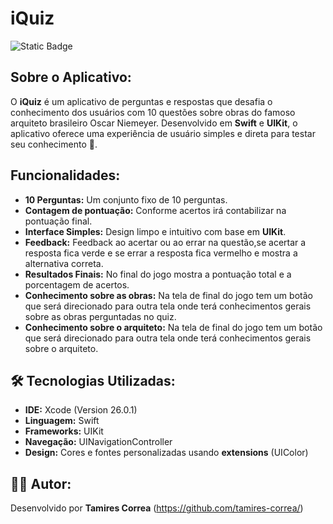 # iQuiz

![Static Badge](https://img.shields.io/badge/Status%3A-Em%20constru%C3%A7%C3%A3o-green--gray)


## **Sobre o Aplicativo:**

O **iQuiz** é um aplicativo de perguntas e respostas que desafia o conhecimento dos usuários com 10 questões sobre obras do famoso arquiteto brasileiro Oscar Niemeyer. Desenvolvido em **Swift** e **UIKit**, o aplicativo oferece uma experiência de usuário simples e direta para testar seu conhecimento 🧠.

## **Funcionalidades:**

* **10 Perguntas:** Um conjunto fixo de 10 perguntas.
* **Contagem de pontuação:** Conforme acertos irá contabilizar na pontuação final.
* **Interface Simples:** Design limpo e intuitivo com base em **UIKit**. 
* **Feedback:** Feedback ao acertar ou ao errar na questão,se acertar a resposta fica verde e se errar a resposta fica vermelho e mostra a alternativa correta.
* **Resultados Finais:** No final do jogo mostra a pontuação total e a porcentagem de acertos.
* **Conhecimento sobre as obras:** Na tela de final do jogo tem um botão que será direcionado para outra tela onde terá conhecimentos gerais sobre as obras perguntadas no quiz.
* **Conhecimento sobre o arquiteto:** Na tela de final do jogo tem um botão que será direcionado para outra tela onde terá conhecimentos gerais sobre o arquiteto.

## 🛠️ **Tecnologias Utilizadas:**

* **IDE:** Xcode (Version 26.0.1)
* **Linguagem:** Swift
* **Frameworks:** UIKit
* **Navegação:** UINavigationController
* **Design:** Cores e fontes personalizadas usando **extensions** (UIColor)

## 👩‍💻 **Autor:**

Desenvolvido por **Tamires Correa** (https://github.com/tamires-correa/)



